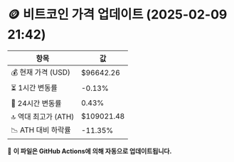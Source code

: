 # 🪙 비트코인 가격 업데이트 (2025-02-09 21:42)

| 항목                | 값 |
|--------------------|----------------|
| 💰 현재 가격 (USD) | $96642.26 |
| ⏳ 1시간 변동률    | -0.13% |
| 📆 24시간 변동률   | 0.43% |
| 🔝 역대 최고가 (ATH) | $109021.48 |
| 📉 ATH 대비 하락률 | -11.35% |

🔄 **이 파일은 GitHub Actions에 의해 자동으로 업데이트됩니다.**
